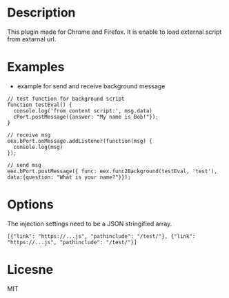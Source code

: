 # Description

This plugin made for Chrome and Firefox. It is enable to load external script from extarnal url.

# Examples

* example for send and receive background message
```
// test function for background script
function testEval() {
  console.log('from content script:', msg.data)
  cPort.postMessage({answer: "My name is Bob!"});
}

// receive msg
eex.bPort.onMessage.addListener(function(msg) {
  console.log(msg)
});

// send msg
eex.bPort.postMessage({ func: eex.func2Background(testEval, 'test'), data:{question: "What is your name?"}});
```

# Options

The injection settings need to be a JSON stringified array.

```
[{"link": "https://...js", "pathinclude": "/test/"}, {"link": "https://...js", "pathinclude": "/test/"}]
```


# Licesne

MIT

